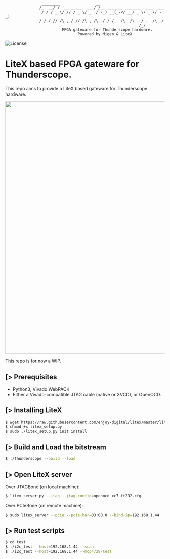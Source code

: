 ```
                ________                __
               /_  __/ /  __ _____  ___/ /__ _______ _______  ___  ___
                / / / _ \/ // / _ \/ _  / -_) __(_-</ __/ _ \/ _ \/ -_)
               /_/ /_//_/\_,_/_//_/\_,_/\__/_/ /___/\__/\___/ .__/\__/
                                                           /_/
                         FPGA gateware for Thunderscope hardware.
                                Powered by Migen & LiteX
```

![License](https://img.shields.io/badge/License-BSD%202--Clause-orange.svg)


LiteX based FPGA gateware for Thunderscope.
===========================================

This repo aims to provide a LiteX based gateware for Thunderscope hardware.

<p align="center"><img src="https://user-images.githubusercontent.com/1450143/179495534-4c54973b-9203-4893-9eaa-d9177413e9bf.png" width="800"></p>

This repo is for now a WIP.

[> Prerequisites
----------------
- Python3, Vivado WebPACK
- Either a Vivado-compatible JTAG cable (native or XVCD), or OpenOCD.

[> Installing LiteX
-------------------
```sh
$ wget https://raw.githubusercontent.com/enjoy-digital/litex/master/litex_setup.py
$ chmod +x litex_setup.py
$ sudo ./litex_setup.py init install
```

[> Build and Load the bitstream
--------------------------------
```sh
$ ./thunderscope --build --load
```

[> Open LiteX server
--------------------
Over JTAGBone (on local machine):
```sh
$ litex_server.py --jtag --jtag-config=openocd_xc7_ft232.cfg
```
Over PCIeBone (on remote machine):
```sh
$ sudo litex_server --pcie --pcie-bar=03:00.0 --bind-ip=192.168.1.44
```

[> Run test scripts
-------------------
```sh
$ cd test
$ ./i2c_test --host=192.168.1.44 --scan
$ ./i2c_test --host=192.168.1.44 --mcp4728-test
```
